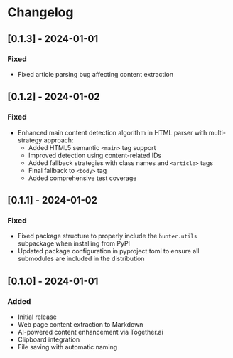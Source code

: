 # Changelog

## [0.1.3] - 2024-01-01

### Fixed
- Fixed article parsing bug affecting content extraction

## [0.1.2] - 2024-01-02

### Fixed
- Enhanced main content detection algorithm in HTML parser with multi-strategy approach:
  - Added HTML5 semantic `<main>` tag support
  - Improved detection using content-related IDs
  - Added fallback strategies with class names and `<article>` tags
  - Final fallback to `<body>` tag
  - Added comprehensive test coverage

## [0.1.1] - 2024-01-02

### Fixed
- Fixed package structure to properly include the `hunter.utils` subpackage when installing from PyPI
- Updated package configuration in pyproject.toml to ensure all submodules are included in the distribution

## [0.1.0] - 2024-01-01

### Added
- Initial release
- Web page content extraction to Markdown
- AI-powered content enhancement via Together.ai
- Clipboard integration
- File saving with automatic naming 